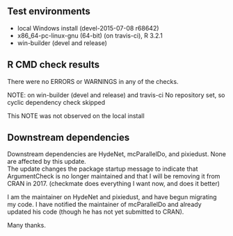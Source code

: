 ## Test environments
* local Windows install (devel-2015-07-08 r68642)
* x86_64-pc-linux-gnu (64-bit) (on travis-ci), R 3.2.1
* win-builder (devel and release)

## R CMD check results
There were no ERRORS or WARNINGS in any of the checks.

NOTE: on win-builder (devel and release) and travis-ci
No repository set, so cyclic dependency check skipped

This NOTE was not observed on the local install 


## Downstream dependencies
Downstream dependencies are HydeNet, mcParallelDo, and pixiedust.
None are affected by this update.  
The update changes the package startup message to indicate that 
ArgumentCheck is no longer maintained and that I will be 
removing it from CRAN in 2017.  (checkmate does everything I
want now, and does it better)

I am the maintainer on HydeNet and pixiedust, and have begun
migrating my code.  I have notified the maintainer of 
mcParallelDo and already updated his code (though he has not
yet submitted to CRAN).

Many thanks.
